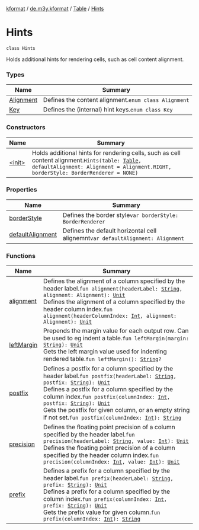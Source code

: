 [kformat](../../../index.md) / [de.m3y.kformat](../../index.md) / [Table](../index.md) / [Hints](./index.md)

# Hints

`class Hints`

Holds additional hints for rendering cells, such as cell content alignment.

### Types

| Name | Summary |
|---|---|
| [Alignment](-alignment/index.md) | Defines the content alignment.`enum class Alignment` |
| [Key](-key/index.md) | Defines the (internal) hint keys.`enum class Key` |

### Constructors

| Name | Summary |
|---|---|
| [&lt;init&gt;](-init-.md) | Holds additional hints for rendering cells, such as cell content alignment.`Hints(table: `[`Table`](../index.md)`, defaultAlignment: Alignment = Alignment.RIGHT, borderStyle: BorderRenderer = NONE)` |

### Properties

| Name | Summary |
|---|---|
| [borderStyle](border-style.md) | Defines the border style`var borderStyle: BorderRenderer` |
| [defaultAlignment](default-alignment.md) | Defines the default horizontal cell alignemnt`var defaultAlignment: Alignment` |

### Functions

| Name | Summary |
|---|---|
| [alignment](alignment.md) | Defines the alignment of a column specified by the header label.`fun alignment(headerLabel: `[`String`](https://kotlinlang.org/api/latest/jvm/stdlib/kotlin/-string/index.html)`, alignment: Alignment): `[`Unit`](https://kotlinlang.org/api/latest/jvm/stdlib/kotlin/-unit/index.html)<br>Defines the alignment of a column specified by the header column index.`fun alignment(headerColumnIndex: `[`Int`](https://kotlinlang.org/api/latest/jvm/stdlib/kotlin/-int/index.html)`, alignment: Alignment): `[`Unit`](https://kotlinlang.org/api/latest/jvm/stdlib/kotlin/-unit/index.html) |
| [leftMargin](left-margin.md) | Prepends the margin value for each output row. Can be used to eg indent a table.`fun leftMargin(margin: `[`String`](https://kotlinlang.org/api/latest/jvm/stdlib/kotlin/-string/index.html)`): `[`Unit`](https://kotlinlang.org/api/latest/jvm/stdlib/kotlin/-unit/index.html)<br>Gets the left margin value used for indenting rendered table.`fun leftMargin(): `[`String`](https://kotlinlang.org/api/latest/jvm/stdlib/kotlin/-string/index.html)`?` |
| [postfix](postfix.md) | Defines a postfix for a column specified by the header label.`fun postfix(headerLabel: `[`String`](https://kotlinlang.org/api/latest/jvm/stdlib/kotlin/-string/index.html)`, postfix: `[`String`](https://kotlinlang.org/api/latest/jvm/stdlib/kotlin/-string/index.html)`): `[`Unit`](https://kotlinlang.org/api/latest/jvm/stdlib/kotlin/-unit/index.html)<br>Defines a postfix for a column specified by the column index.`fun postfix(columnIndex: `[`Int`](https://kotlinlang.org/api/latest/jvm/stdlib/kotlin/-int/index.html)`, postfix: `[`String`](https://kotlinlang.org/api/latest/jvm/stdlib/kotlin/-string/index.html)`): `[`Unit`](https://kotlinlang.org/api/latest/jvm/stdlib/kotlin/-unit/index.html)<br>Gets the postfix for given column, or an empty string if not set.`fun postfix(columnIndex: `[`Int`](https://kotlinlang.org/api/latest/jvm/stdlib/kotlin/-int/index.html)`): `[`String`](https://kotlinlang.org/api/latest/jvm/stdlib/kotlin/-string/index.html) |
| [precision](precision.md) | Defines the floating point precision of a column specified by the header label.`fun precision(headerLabel: `[`String`](https://kotlinlang.org/api/latest/jvm/stdlib/kotlin/-string/index.html)`, value: `[`Int`](https://kotlinlang.org/api/latest/jvm/stdlib/kotlin/-int/index.html)`): `[`Unit`](https://kotlinlang.org/api/latest/jvm/stdlib/kotlin/-unit/index.html)<br>Defines the floating point precision of a column specified by the header column index.`fun precision(columnIndex: `[`Int`](https://kotlinlang.org/api/latest/jvm/stdlib/kotlin/-int/index.html)`, value: `[`Int`](https://kotlinlang.org/api/latest/jvm/stdlib/kotlin/-int/index.html)`): `[`Unit`](https://kotlinlang.org/api/latest/jvm/stdlib/kotlin/-unit/index.html) |
| [prefix](prefix.md) | Defines a prefix for a column specified by the header label.`fun prefix(headerLabel: `[`String`](https://kotlinlang.org/api/latest/jvm/stdlib/kotlin/-string/index.html)`, prefix: `[`String`](https://kotlinlang.org/api/latest/jvm/stdlib/kotlin/-string/index.html)`): `[`Unit`](https://kotlinlang.org/api/latest/jvm/stdlib/kotlin/-unit/index.html)<br>Defines a prefix for a column specified by the column index.`fun prefix(columnIndex: `[`Int`](https://kotlinlang.org/api/latest/jvm/stdlib/kotlin/-int/index.html)`, prefix: `[`String`](https://kotlinlang.org/api/latest/jvm/stdlib/kotlin/-string/index.html)`): `[`Unit`](https://kotlinlang.org/api/latest/jvm/stdlib/kotlin/-unit/index.html)<br>Gets the prefix value for given column.`fun prefix(columnIndex: `[`Int`](https://kotlinlang.org/api/latest/jvm/stdlib/kotlin/-int/index.html)`): `[`String`](https://kotlinlang.org/api/latest/jvm/stdlib/kotlin/-string/index.html) |
